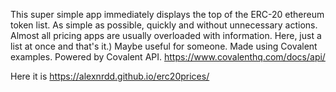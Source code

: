 
This super simple app immediately displays the top of the ERC-20 ethereum token list.
As simple as possible, quickly and without unnecessary actions.
Almost all pricing apps are usually overloaded with information.
Here, just a list at once and that's it.)
Maybe useful for someone.
Made using Covalent examples.
Powered by Covalent API.  https://www.covalenthq.com/docs/api/

Here it is
https://alexnrdd.github.io/erc20prices/


